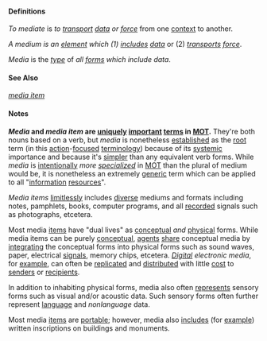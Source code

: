 #### Definitions

*To mediate* is *to [transport](https://github.com/gcassel/Modular-Organization-Terminology/blob/master/terms/transport.md) [data](https://github.com/gcassel/Modular-Organization-Terminology/blob/master/terms/data.md) or [force](https://github.com/gcassel/Modular-Organization-Terminology/blob/master/terms/force.md)* from one [context](https://github.com/gcassel/Modular-Organization-Terminology/blob/master/terms/context.md) to another.  

*A medium is an [element](https://github.com/gcassel/Modular-Organization-Terminology/blob/master/terms/form.md) which (1) [includes](https://github.com/gcassel/Modular-Organization-Terminology/blob/master/terms/include.md) [data](https://github.com/gcassel/Modular-Organization-Terminology/blob/master/terms/data.md)* or (2) *[transports](https://github.com/gcassel/Modular-Organization-Terminology/blob/master/terms/transport.md) [force](https://github.com/gcassel/Modular-Organization-Terminology/blob/master/terms/force.md)*.

*Media* is the *[type](https://github.com/gcassel/Modular-Organization-Terminology/blob/master/terms/type.md)* of *all [forms](https://github.com/gcassel/Modular-Organization-Terminology/blob/master/terms/form.md) which include data*.

#### See Also

*[media item](https://github.com/gcassel/Modular-Organization-Terminology/blob/master/terms/media-item.md)*

#### Notes

***Media* and *media item* are [uniquely](https://github.com/gcassel/Modular-Organization-Terminology/blob/master/terms/unique.md) [important](https://github.com/gcassel/Modular-Organization-Terminology/blob/master/terms/importance.md) [terms](https://github.com/gcassel/Modular-Organization-Terminology/blob/master/terms/term.md) in [MOT](https://github.com/gcassel/Modular-Organization-Terminology/).**  They're both nouns based on a verb, but *media* is nonetheless [established](https://github.com/gcassel/Modular-Organization-Terminology/blob/master/terms/establish.md) as the [root](https://github.com/gcassel/Modular-Organization-Terminology/blob/master/terms/root.md) term (in this [action](https://github.com/gcassel/Modular-Organization-Terminology/blob/master/terms/act.md)-[focused](https://github.com/gcassel/Modular-Organization-Terminology/blob/master/terms/focus.md) [terminology](https://github.com/gcassel/Modular-Organization-Terminology/blob/master/terms/terminology.md)) because of its [systemic](https://github.com/gcassel/Modular-Organization-Terminology/blob/master/terms/system.md) importance and because it's [simpler](https://github.com/gcassel/Modular-Organization-Terminology/blob/master/terms/simplicity.md) than any equivalent verb forms.  While *media* is [intentionally](https://github.com/gcassel/Modular-Organization-Terminology/blob/master/terms/intend.md) *more [specialized](https://github.com/gcassel/Modular-Organization-Terminology/blob/master/terms/specialize.md)* in [MOT](https://github.com/gcassel/Modular-Organization-Terminology/) than the plural of medium would be, it is nonetheless an extremely [generic](https://github.com/gcassel/Modular-Organization-Terminology/blob/master/terms/generic.md) term which can be applied to all "[information](https://github.com/gcassel/Modular-Organization-Terminology/blob/master/terms/information.md) [resources](https://github.com/gcassel/Modular-Organization-Terminology/blob/master/terms/resource.md)".

*Media items* [limitlessly](https://github.com/gcassel/Modular-Organization-Terminology/blob/master/terms/limit.md) includes [diverse](https://github.com/gcassel/Modular-Organization-Terminology/blob/master/terms/diverse.md) mediums and formats including notes, pamphlets, books, computer programs, and all [recorded](https://github.com/gcassel/Modular-Organization-Terminology/blob/master/terms/record.md) signals such as photographs, etcetera.

Most media [items](https://github.com/gcassel/Modular-Organization-Terminology/blob/master/terms/item.md) have "dual lives" as [conceptual](https://github.com/gcassel/Modular-Organization-Terminology/blob/master/terms/concept.md) *and* [physical](https://github.com/gcassel/Modular-Organization-Terminology/blob/master/terms/physical.md) forms.  While media items can be purely [conceptual](https://github.com/gcassel/Modular-Organization-Terminology/blob/master/terms/concept.md), [agents](https://github.com/gcassel/Modular-Organization-Terminology/blob/master/terms/agent.md)  [share](https://github.com/gcassel/Modular-Organization-Terminology/blob/master/terms/share.md) conceptual media by [integrating](https://github.com/gcassel/Modular-Organization-Terminology/blob/master/terms/integrate.md) the conceptual forms into physical forms such as sound waves, paper, electrical [signals](https://github.com/gcassel/Modular-Organization-Terminology/blob/master/terms/signal.md), memory chips, etcetera.  *[Digital](https://github.com/gcassel/Modular-Organization-Terminology/blob/master/terms/digital.md) electronic media*, for [example](https://github.com/gcassel/Modular-Organization-Terminology/blob/master/terms/example.md), can often be [replicated](https://github.com/gcassel/Modular-Organization-Terminology/blob/master/terms/replicate.md) and [distributed](https://github.com/gcassel/Modular-Organization-Terminology/blob/master/terms/distribute.md) with little [cost](https://github.com/gcassel/Modular-Organization-Terminology/blob/master/terms/cost.md) to [senders](https://github.com/gcassel/Modular-Organization-Terminology/blob/master/terms/send.md) or [recipients](https://github.com/gcassel/Modular-Organization-Terminology/blob/master/terms/receive.md).

In addition to inhabiting physical forms, media also often [represents](https://github.com/gcassel/Modular-Organization-Terminology/blob/master/terms/represent.md) sensory forms such as visual and/or acoustic data.  Such sensory forms often further represent [language](https://github.com/gcassel/Modular-Organization-Terminology/blob/master/terms/language.md) and *nonlanguage* data.

Most media [items](https://github.com/gcassel/Modular-Organization-Terminology/blob/master/terms/item.md) are [portable](https://github.com/gcassel/Modular-Organization-Terminology/blob/master/terms/portable.md); however, media also [includes](https://github.com/gcassel/Modular-Organization-Terminology/blob/master/terms/include.md) (for [example](https://github.com/gcassel/Modular-Organization-Terminology/blob/master/terms/example.md)) written inscriptions on buildings and monuments.
